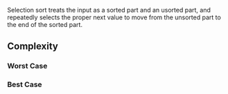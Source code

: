 Selection sort treats the input as a sorted part and an usorted part, and repeatedly selects the proper next value to move
from the unsorted part to the end of the sorted part.

## Complexity
### Worst Case

### Best Case
